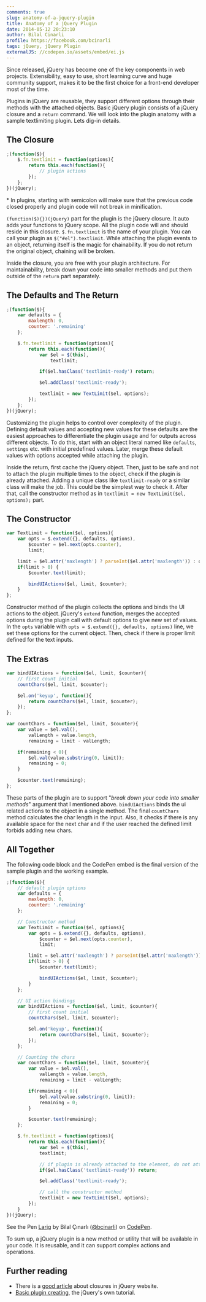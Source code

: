 ```yaml
---
comments: true
slug: anatomy-of-a-jquery-plugin
title: Anatomy of a jQuery Plugin
date: 2014-05-12 20:23:10
author: Bilal Cinarli
profile: https://facebook.com/bcinarli
tags: jQuery, jQuery Plugin
externalJS: //codepen.io/assets/embed/ei.js
---
```

Since released, jQuery has become one of the key components in web projects. Extensibility, easy to use,
short learning curve and huge community support, makes it to be the first choice for a front-end developer most
 of the time.

Plugins in jQuery are reusable, they support different options through their methods with the attached
objects. Basic
 jQuery plugin consists of a jQuery closure and a `return` command. We will look into the plugin anatomy with a sample
 textlimiting plugin. Lets dig-in details.

## The Closure
```javascript
;(function($){
    $.fn.textlimit = function(options){
        return this.each(function(){
            // plugin actions
        });
    };
})(jQuery);
```
<p class="note">* In plugins, starting with semicolon will make sure that the previous code closed properly and plugin
code will not break in minification.</p>

`(function($){})(jQuery)` part for the plugin is the jQuery closure. It auto adds your functions to jQuery scope. All
the plugin code will and should reside in this closure. `$.fn.textlimit` is the name of your plugin. You can call your plugin as `$("#el").textlimit`. While attaching the plugin events to an object, returning itself is the magic for chainability. If you do not return the original object, chaining will be broken.

Inside the closure, you are free with your plugin architecture. For maintainability,
break down your code into smaller methods and put them outside of the `return` part separately.

## The Defaults and The Return
```javascript
;(function($){
    var defaults = {
        maxlength: 0,
        counter: '.remaining'
    };

    $.fn.textlimit = function(options){
        return this.each(function(){
            var $el = $(this),
                textlimit;

            if($el.hasClass('textlimit-ready') return;

            $el.addClass('textlimit-ready');

            textlimit = new TextLimit($el, options);
        });
    };
})(jQuery);
```
Customizing the plugin helps to control over complexity of the plugin. Defining default values and accepting new
values for these defaults are the easiest approaches to differentiate the plugin usage and for outputs across
different objects.
 To do this, start with an object literal named like `defaults`, `settings` etc. with initial predefined values. Later,
 merge these default values with options accepted while attaching the plugin.

Inside the return, first cache the jQuery object. Then, just to be safe and not to attach the plugin multiple times
to the object, check if the plugin is already attached. Adding a unique class like `textlimit-ready` or a
similar class will make the job. This could be the simplest way to check it. After that,
call the constructor method as in `textlimit = new TextLimit($el, options);` part.

## The Constructor
```javascript
var TextLimit = function($el, options){
    var opts = $.extend({}, defaults, options),
        $counter = $el.next(opts.counter),
        limit;

    limit = $el.attr('maxlength') ? parseInt($el.attr('maxlength')) : opts.maxlength;
    if(limit > 0) {
        $counter.text(limit);

        bindUIActions($el, limit, $counter);
    }
};
```
Constructor method of the plugin collects the options and binds the UI actions to the
object. jQuery's `extend` function, merges the accepted options during the plugin call with default options to give
new set of values. In the `opts` variable with `opts = $.extend({}, defaults, options)` line,
we set these options for the current object. Then, check if there is proper limit defined for the text inputs.

## The Extras
```javascript
var bindUIActions = function($el, limit, $counter){
    // first count initial
    countChars($el, limit, $counter);

    $el.on('keyup', function(){
        return countChars($el, limit, $counter);
    });
};

var countChars = function($el, limit, $counter){
    var value = $el.val(),
        valLength = value.length,
        remaining = limit - valLength;

    if(remaining < 0){
        $el.val(value.substring(0, limit));
        remaining = 0;
    }

    $counter.text(remaining);
};
```
These parts of the plugin are to support "_break down your code into smaller methods_" argument that I mentioned
above. `bindUIActions` binds the ui related actions to the object in a single method. The final `countChars` method calculates the char length in the input. Also, it checks if there is any available space for the next char and if the user reached the defined limit forbids adding new chars.

## All Together
The following code block and the CodePen embed is the final version of the sample plugin and the working example.
```javascript
;(function($){
    // default plugin options
    var defaults = {
        maxlength: 0,
        counter: '.remaining'
    };

    // Constructor method
    var TextLimit = function($el, options){
        var opts = $.extend({}, defaults, options),
            $counter = $el.next(opts.counter),
            limit;

        limit = $el.attr('maxlength') ? parseInt($el.attr('maxlength')) : opts.maxlength;
        if(limit > 0) {
            $counter.text(limit);

            bindUIActions($el, limit, $counter);
        }
    };

    // UI action bindings
    var bindUIActions = function($el, limit, $counter){
        // first count initial
        countChars($el, limit, $counter);

        $el.on('keyup', function(){
            return countChars($el, limit, $counter);
        });
    };

    // Counting the chars
    var countChars = function($el, limit, $counter){
        var value = $el.val(),
            valLength = value.length,
            remaining = limit - valLength;

        if(remaining < 0){
            $el.val(value.substring(0, limit));
            remaining = 0;
        }

        $counter.text(remaining);
    };

    $.fn.textlimit = function(options){
        return this.each(function(){
            var $el = $(this),
            textlimit;

            // if plugin is already attached to the element, do not attach again
            if($el.hasClass('textlimit-ready')) return;

            $el.addClass('textlimit-ready');

            // call the constructor method
            textlimit = new TextLimit($el, options);
        });
    }
})(jQuery);
```

<p data-height="268" data-theme-id="0" data-slug-hash="Larjg" data-default-tab="result" class='codepen'>See the Pen <a href='http://codepen.io/bcinarli/pen/Larjg/'>Larjg</a> by Bilal Çınarlı (<a href='http://codepen.io/bcinarli'>@bcinarli</a>) on <a href='http://codepen.io'>CodePen</a>.</p>

To sum up, a jQuery plugin is a new method or utility that will be available in your code. It is reusable, and it can support complex actions and operations.

## Further reading
* There is a [good article](https://learn.jquery.com/javascript-101/closures/) about closures in jQuery website.
* [Basic plugin creating](https://learn.jquery.com/plugins/basic-plugin-creation/), the jQuery's own tutorial.
